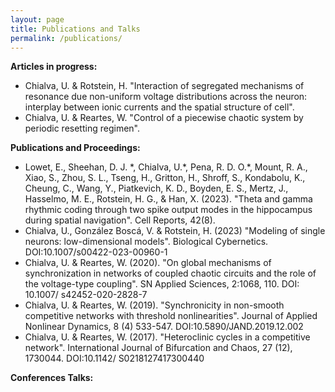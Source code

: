 ```yaml
---
layout: page
title: Publications and Talks
permalink: /publications/
---
```

<strong>Articles in progress:</strong>
<p style="text-align:justify;">
<ul>

<li>Chialva, U. & Rotstein, H. "Interaction of segregated mechanisms of resonance due non-uniform voltage distributions across the neuron: interplay between ionic currents and the spatial structure of cell".</li>

<li>Chialva, U. & Reartes, W. "Control of a piecewise chaotic system by periodic resetting regimen".</li>
</ul></p>

<strong>Publications and Proceedings:</strong>
<p style="text-align:justify;">
<ul>
<li>Lowet, E., Sheehan, D. J. *, Chialva, U.*, Pena, R. D. O.*, Mount, R. A., Xiao, S., Zhou, S. L., Tseng, H., Gritton, H., Shroff, S., Kondabolu, K., Cheung, C., Wang, Y., Piatkevich, K. D., Boyden, E. S., Mertz, J., Hasselmo, M. E., Rotstein, H. G., & Han, X. (2023). "Theta and gamma rhythmic coding through two spike output modes in the hippocampus during spatial navigation". Cell Reports, 42(8).</li>

<li>Chialva, U., González Boscá, V. & Rotstein, H. (2023) "Modeling of single neurons: low-dimensional models". Biological Cybernetics. DOI:10.1007/s00422-023-00960-1</li>

<li>Chialva, U. & Reartes, W. (2020). "On global mechanisms of synchronization in networks of coupled chaotic circuits and the role of the voltage-type coupling". SN Applied Sciences, 2:1068, 110. DOI: 10.1007/ s42452-020-2828-7</li>

<li>Chialva, U. & Reartes, W. (2019). "Synchronicity in non-smooth competitive networks with threshold nonlinearities". Journal of Applied Nonlinear Dynamics, 8 (4) 533-547. DOI:10.5890/JAND.2019.12.002</li>

<li>Chialva, U. & Reartes, W. (2017). "Heteroclinic cycles in a competitive network". International Journal of Bifurcation and Chaos, 27 (12), 1730044. DOI:10.1142/ S0218127417300440</li>
</ul>
</p>

<strong>Conferences Talks:</strong>
